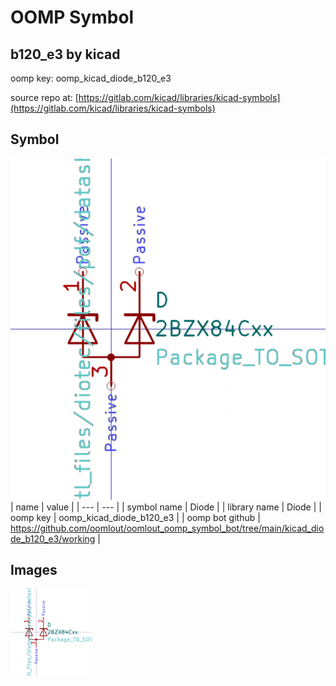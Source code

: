 # OOMP Symbol  
## b120_e3  by kicad  
  
oomp key: oomp_kicad_diode_b120_e3  
  
source repo at: [https://gitlab.com/kicad/libraries/kicad-symbols](https://gitlab.com/kicad/libraries/kicad-symbols)  
## Symbol  
  
[![working.png](working_600.png)](working.png)  
| name | value | 
| --- | --- | 
| symbol name | Diode | 
| library name | Diode | 
| oomp key | oomp_kicad_diode_b120_e3 | 
| oomp bot github | https://github.com/oomlout/oomlout_oomp_symbol_bot/tree/main/kicad_diode_b120_e3/working | 
## Images  
  
[![working.png](working_140.png)](working.png)  
